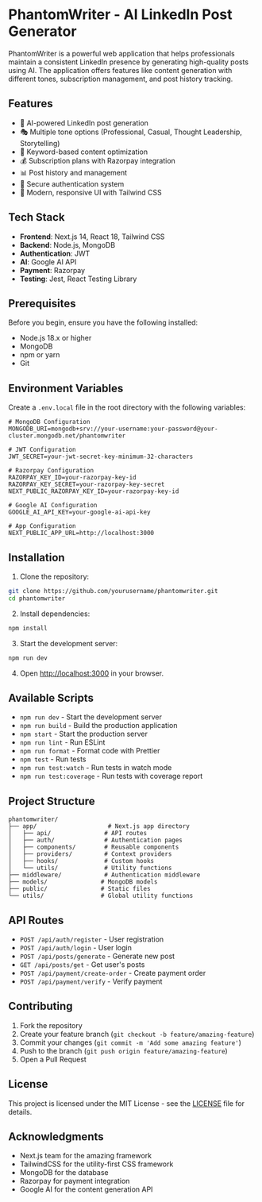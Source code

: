 # PhantomWriter - AI LinkedIn Post Generator

PhantomWriter is a powerful web application that helps professionals maintain a consistent LinkedIn presence by generating high-quality posts using AI. The application offers features like content generation with different tones, subscription management, and post history tracking.

## Features

- 🤖 AI-powered LinkedIn post generation
- 🎭 Multiple tone options (Professional, Casual, Thought Leadership, Storytelling)
- 📝 Keyword-based content optimization
- 💰 Subscription plans with Razorpay integration
- 📊 Post history and management
- 🔐 Secure authentication system
- 🎨 Modern, responsive UI with Tailwind CSS

## Tech Stack

- **Frontend**: Next.js 14, React 18, Tailwind CSS
- **Backend**: Node.js, MongoDB
- **Authentication**: JWT
- **AI**: Google AI API
- **Payment**: Razorpay
- **Testing**: Jest, React Testing Library

## Prerequisites

Before you begin, ensure you have the following installed:

- Node.js 18.x or higher
- MongoDB
- npm or yarn
- Git

## Environment Variables

Create a `.env.local` file in the root directory with the following variables:

```env
# MongoDB Configuration
MONGODB_URI=mongodb+srv://your-username:your-password@your-cluster.mongodb.net/phantomwriter

# JWT Configuration
JWT_SECRET=your-jwt-secret-key-minimum-32-characters

# Razorpay Configuration
RAZORPAY_KEY_ID=your-razorpay-key-id
RAZORPAY_KEY_SECRET=your-razorpay-key-secret
NEXT_PUBLIC_RAZORPAY_KEY_ID=your-razorpay-key-id

# Google AI Configuration
GOOGLE_AI_API_KEY=your-google-ai-api-key

# App Configuration
NEXT_PUBLIC_APP_URL=http://localhost:3000
```

## Installation

1. Clone the repository:

```bash
git clone https://github.com/yourusername/phantomwriter.git
cd phantomwriter
```

2. Install dependencies:

```bash
npm install
```

3. Start the development server:

```bash
npm run dev
```

4. Open [http://localhost:3000](http://localhost:3000) in your browser.

## Available Scripts

- `npm run dev` - Start the development server
- `npm run build` - Build the production application
- `npm start` - Start the production server
- `npm run lint` - Run ESLint
- `npm run format` - Format code with Prettier
- `npm test` - Run tests
- `npm run test:watch` - Run tests in watch mode
- `npm run test:coverage` - Run tests with coverage report

## Project Structure

```
phantomwriter/
├── app/                    # Next.js app directory
│   ├── api/               # API routes
│   ├── auth/              # Authentication pages
│   ├── components/        # Reusable components
│   ├── providers/         # Context providers
│   ├── hooks/             # Custom hooks
│   └── utils/             # Utility functions
├── middleware/            # Authentication middleware
├── models/               # MongoDB models
├── public/               # Static files
└── utils/                # Global utility functions
```

## API Routes

- `POST /api/auth/register` - User registration
- `POST /api/auth/login` - User login
- `POST /api/posts/generate` - Generate new post
- `GET /api/posts/get` - Get user's posts
- `POST /api/payment/create-order` - Create payment order
- `POST /api/payment/verify` - Verify payment

## Contributing

1. Fork the repository
2. Create your feature branch (`git checkout -b feature/amazing-feature`)
3. Commit your changes (`git commit -m 'Add some amazing feature'`)
4. Push to the branch (`git push origin feature/amazing-feature`)
5. Open a Pull Request

## License

This project is licensed under the MIT License - see the [LICENSE](LICENSE) file for details.

## Acknowledgments

- Next.js team for the amazing framework
- TailwindCSS for the utility-first CSS framework
- MongoDB for the database
- Razorpay for payment integration
- Google AI for the content generation API
